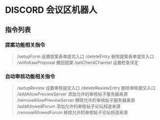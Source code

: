 # DISCORD 会议区机器人

## 指令列表

### 提案功能相关指令

>/setupForm 设置提案表单提交入口
>/deleteEntry 删除提案表单提交入口
>/withdrawProposal 撤回提案
>/setCheckChannel 设置检查评定

### 自动审核功能相关指令

>/setupReview 设置审核提交入口
>/deleteReviewEntry 删除审核提交入口
>/addAllowPreviewServer 添加允许的审核帖子服务器来源
>/removeAllowPreviewServer 移除允许的审核帖子服务器来源
>/addAllowedForum 添加允许的审核帖子论坛频道来源
>/removeAllowedForum 移除允许的审核帖子论坛频道来源